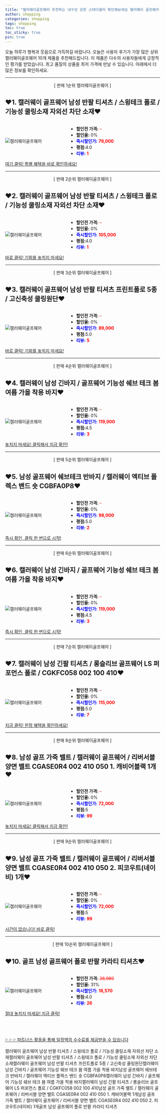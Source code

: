 ```yaml
---
title: "캘러웨이골프웨어 추천하는 내구성 강한 스테디셀러 확인해보세요 캘러웨이 골프웨어 남성 반팔 티셔츠"
author: shopping
categories: shopping
tags: shopping
toc: true
toc_sticky: true
pin: true
---
```

오늘 하루가 행복과 웃음으로 가득하길 바랍니다. 오늘은 사용자 후기가 가장 많은 상위 캘러웨이골프웨어 10개 제품을 추천해드립니다. 이 제품은 다수의 사용자들에게 긍정적인 평가를 받았습니다. 최고 품질의 상품을 최저 가격에 만날 수 있습니다. 아래에서 더 많은 정보를 확인하세요.

---
<p class="toplist" style="margin: 0 auto; display: block; width: fit-content;">[ 판매 1순위 캘러웨이골프웨어 ]</p>

<h2><strong>❤️1. 캘러웨이 골프웨어 남성 반팔 티셔츠 / 스윙테크 폴로 / 기능성 쿨링소재 자외선 차단 소재❤️</strong></h2>

<div style="display: flex; align-items: center;">
    <div style="flex: 0.4;">
        <img src="https://thumbnail8.coupangcdn.com/thumbnails/remote/230x230ex/image/vendor_inventory/523e/301070f345fbe00b28ec7d7cd434d4684430d5ecd328167aacaebf1a067b.jpg" alt="캘러웨이골프웨어" style="max-width: 100%;">
    </div>
    <div style="flex: 0.6; margin-left: 10px;">
        <ul>
            <li><strong>할인전 가격:</strong> <del style="color: red;">-</del></li>
            <li><strong>할인율:</strong> 0%</li>
            <li><span style='color:blue'><strong>즉시할인가:</strong></span> <span style='color:red'><strong>79,000</strong></span></li>
            <li><strong>평점:</strong>4.0</li>
            <li><span style='color:blue'><strong>리뷰:</strong></span> <span style='color:red'><strong>1</strong></span></li>
        </ul>
    </div>
</div>
<div class="center">
    <a href="https://selin100587001.github.io?lptag=AF9450613&subid=githubio&pageKey=8106170616&traceid=V0-153&itemId=22946821161&vendorItemId=90024759772" class="myButton">
        여기 클릭! 특별 혜택을 바로 확인하세요!
    </a>
</div>


---
<p class="toplist" style="margin: 0 auto; display: block; width: fit-content;">[ 판매 2순위 캘러웨이골프웨어 ]</p>

<h2><strong>❤️2. 캘러웨이 골프웨어 남성 반팔 티셔츠 / 스윙테크 폴로 / 기능성 쿨링소재 자외선 차단 소재❤️</strong></h2>

<div style="display: flex; align-items: center;">
    <div style="flex: 0.4;">
        <img src="https://thumbnail8.coupangcdn.com/thumbnails/remote/230x230ex/image/vendor_inventory/53dc/0bebe9d9c5fe0639d8a4386975a68c13c173e38c54e8eeb37e6a5cf7a23d.jpg" alt="캘러웨이골프웨어" style="max-width: 100%;">
    </div>
    <div style="flex: 0.6; margin-left: 10px;">
        <ul>
            <li><strong>할인전 가격:</strong> <del style="color: red;">-</del></li>
            <li><strong>할인율:</strong> 0%</li>
            <li><span style='color:blue'><strong>즉시할인가:</strong></span> <span style='color:red'><strong>105,000</strong></span></li>
            <li><strong>평점:</strong>4.0</li>
            <li><span style='color:blue'><strong>리뷰:</strong></span> <span style='color:red'><strong>1</strong></span></li>
        </ul>
    </div>
</div>
<div class="center">
    <a href="https://selin100587001.github.io?lptag=AF9450613&subid=githubio&pageKey=8106170616&traceid=V0-153&itemId=22946821181&vendorItemId=90152715339" class="myButton">
        바로 클릭! 기회를 놓치지 마세요!
    </a>
</div>


---
<p class="toplist" style="margin: 0 auto; display: block; width: fit-content;">[ 판매 3순위 캘러웨이골프웨어 ]</p>

<h2><strong>❤️3. 캘러웨이 골프웨어 남성 반팔 티셔츠 프린트폴로 5종 / 고신축성 쿨링원단❤️</strong></h2>

<div style="display: flex; align-items: center;">
    <div style="flex: 0.4;">
        <img src="https://thumbnail8.coupangcdn.com/thumbnails/remote/230x230ex/image/vendor_inventory/996a/72982609762e5e9258f3911b560be63459c32b4fd84b19adb00edf3ea7e1.jpg" alt="캘러웨이골프웨어" style="max-width: 100%;">
    </div>
    <div style="flex: 0.6; margin-left: 10px;">
        <ul>
            <li><strong>할인전 가격:</strong> <del style="color: red;">-</del></li>
            <li><strong>할인율:</strong> 0%</li>
            <li><span style='color:blue'><strong>즉시할인가:</strong></span> <span style='color:red'><strong>89,000</strong></span></li>
            <li><strong>평점:</strong>5.0</li>
            <li><span style='color:blue'><strong>리뷰:</strong></span> <span style='color:red'><strong>5</strong></span></li>
        </ul>
    </div>
</div>
<div class="center">
    <a href="https://selin100587001.github.io?lptag=AF9450613&subid=githubio&pageKey=7853695968&traceid=V0-153&itemId=21413567895&vendorItemId=88472420792" class="myButton">
        바로 클릭! 기회를 놓치지 마세요!
    </a>
</div>


---
<p class="toplist" style="margin: 0 auto; display: block; width: fit-content;">[ 판매 4순위 캘러웨이골프웨어 ]</p>

<h2><strong>❤️4. 캘러웨이 남성 긴바지 / 골프웨어 기능성 쉐브 테크 봄 여름 가을 착용 바지❤️</strong></h2>

<div style="display: flex; align-items: center;">
    <div style="flex: 0.4;">
        <img src="https://thumbnail10.coupangcdn.com/thumbnails/remote/230x230ex/image/vendor_inventory/ea8f/27141f5805012a116ddb43c859d1132997b9094f63a4f59f92276c382027.jpg" alt="캘러웨이골프웨어" style="max-width: 100%;">
    </div>
    <div style="flex: 0.6; margin-left: 10px;">
        <ul>
            <li><strong>할인전 가격:</strong> <del style="color: red;">-</del></li>
            <li><strong>할인율:</strong> 0%</li>
            <li><span style='color:blue'><strong>즉시할인가:</strong></span> <span style='color:red'><strong>119,000</strong></span></li>
            <li><strong>평점:</strong>4.5</li>
            <li><span style='color:blue'><strong>리뷰:</strong></span> <span style='color:red'><strong>3</strong></span></li>
        </ul>
    </div>
</div>
<div class="center">
    <a href="https://selin100587001.github.io?lptag=AF9450613&subid=githubio&pageKey=7853957474&traceid=V0-153&itemId=21414698875&vendorItemId=88472481550" class="myButton">
        놓치지 마세요! 클릭해서 지금 확인!
    </a>
</div>


---
<p class="toplist" style="margin: 0 auto; display: block; width: fit-content;">[ 판매 5순위 캘러웨이골프웨어 ]</p>

<h2><strong>❤️5. 남성 골프웨어 쉐브테크 반바지 / 캘러웨이 엑티브 플렉스 밴드 숏 CGBFA0P8❤️</strong></h2>

<div style="display: flex; align-items: center;">
    <div style="flex: 0.4;">
        <img src="https://thumbnail7.coupangcdn.com/thumbnails/remote/230x230ex/image/vendor_inventory/1425/05eca9f6adb17d74f216a9f0ca11ec4e5100cebab6b999864c2eb04c7bc7.jpg" alt="캘러웨이골프웨어" style="max-width: 100%;">
    </div>
    <div style="flex: 0.6; margin-left: 10px;">
        <ul>
            <li><strong>할인전 가격:</strong> <del style="color: red;">-</del></li>
            <li><strong>할인율:</strong> 0%</li>
            <li><span style='color:blue'><strong>즉시할인가:</strong></span> <span style='color:red'><strong>98,000</strong></span></li>
            <li><strong>평점:</strong>5.0</li>
            <li><span style='color:blue'><strong>리뷰:</strong></span> <span style='color:red'><strong>2</strong></span></li>
        </ul>
    </div>
</div>
<div class="center">
    <a href="https://selin100587001.github.io?lptag=AF9450613&subid=githubio&pageKey=8000297352&traceid=V0-153&itemId=22276715931&vendorItemId=89322347856" class="myButton">
        즉시 확인, 클릭 한 번으로 시작!
    </a>
</div>


---
<p class="toplist" style="margin: 0 auto; display: block; width: fit-content;">[ 판매 6순위 캘러웨이골프웨어 ]</p>

<h2><strong>❤️6. 캘러웨이 남성 긴바지 / 골프웨어 기능성 쉐브 테크 봄 여름 가을 착용 바지❤️</strong></h2>

<div style="display: flex; align-items: center;">
    <div style="flex: 0.4;">
        <img src="https://thumbnail10.coupangcdn.com/thumbnails/remote/230x230ex/image/vendor_inventory/ea8f/27141f5805012a116ddb43c859d1132997b9094f63a4f59f92276c382027.jpg" alt="캘러웨이골프웨어" style="max-width: 100%;">
    </div>
    <div style="flex: 0.6; margin-left: 10px;">
        <ul>
            <li><strong>할인전 가격:</strong> <del style="color: red;">-</del></li>
            <li><strong>할인율:</strong> 0%</li>
            <li><span style='color:blue'><strong>즉시할인가:</strong></span> <span style='color:red'><strong>119,000</strong></span></li>
            <li><strong>평점:</strong>4.5</li>
            <li><span style='color:blue'><strong>리뷰:</strong></span> <span style='color:red'><strong>3</strong></span></li>
        </ul>
    </div>
</div>
<div class="center">
    <a href="https://selin100587001.github.io?lptag=AF9450613&subid=githubio&pageKey=7853957474&traceid=V0-153&itemId=23036793852&vendorItemId=90070528482" class="myButton">
        즉시 확인, 클릭 한 번으로 시작!
    </a>
</div>


---
<p class="toplist" style="margin: 0 auto; display: block; width: fit-content;">[ 판매 7순위 캘러웨이골프웨어 ]</p>

<h2><strong>❤️7. 캘러웨이 남성 긴팔 티셔츠 / 롱슬리브 골프웨어 LS 퍼포먼스 폴로 / CGKFC058 002 100 410❤️</strong></h2>

<div style="display: flex; align-items: center;">
    <div style="flex: 0.4;">
        <img src="https://thumbnail9.coupangcdn.com/thumbnails/remote/230x230ex/image/vendor_inventory/9216/947dda0a415a5988d76241503e556a49e959ed3bbefbd124be78b091fc2b.jpg" alt="캘러웨이골프웨어" style="max-width: 100%;">
    </div>
    <div style="flex: 0.6; margin-left: 10px;">
        <ul>
            <li><strong>할인전 가격:</strong> <del style="color: red;">-</del></li>
            <li><strong>할인율:</strong> 0%</li>
            <li><span style='color:blue'><strong>즉시할인가:</strong></span> <span style='color:red'><strong>115,000</strong></span></li>
            <li><strong>평점:</strong>5.0</li>
            <li><span style='color:blue'><strong>리뷰:</strong></span> <span style='color:red'><strong>7</strong></span></li>
        </ul>
    </div>
</div>
<div class="center">
    <a href="https://selin100587001.github.io?lptag=AF9450613&subid=githubio&pageKey=7505460813&traceid=V0-153&itemId=19655316192&vendorItemId=86895663831" class="myButton">
        지금 클릭! 한정 혜택을 확인하세요!
    </a>
</div>


---
<p class="toplist" style="margin: 0 auto; display: block; width: fit-content;">[ 판매 8순위 캘러웨이골프웨어 ]</p>

<h2><strong>❤️8. 남성 골프 가죽 밸트 / 캘러웨이 골프웨어 / 리버서블 양면 밸트 CGASE0R4 002 410 050 1. 캐비어블랙 1개❤️</strong></h2>

<div style="display: flex; align-items: center;">
    <div style="flex: 0.4;">
        <img src="https://thumbnail6.coupangcdn.com/thumbnails/remote/230x230ex/image/vendor_inventory/c568/d96628d7969c2f176812068a08387ae2eb84592ac0e57a60d2e143779a1b.jpg" alt="캘러웨이골프웨어" style="max-width: 100%;">
    </div>
    <div style="flex: 0.6; margin-left: 10px;">
        <ul>
            <li><strong>할인전 가격:</strong> <del style="color: red;">-</del></li>
            <li><strong>할인율:</strong> 0%</li>
            <li><span style='color:blue'><strong>즉시할인가:</strong></span> <span style='color:red'><strong>72,000</strong></span></li>
            <li><strong>평점:</strong>5</li>
            <li><span style='color:blue'><strong>리뷰:</strong></span> <span style='color:red'><strong>99</strong></span></li>
        </ul>
    </div>
</div>
<div class="center">
    <a href="https://selin100587001.github.io?lptag=AF9450613&subid=githubio&pageKey=8147556386&traceid=V0-153&itemId=23171909490&vendorItemId=90229989650" class="myButton">
        놓치지 마세요! 클릭해서 지금 확인!
    </a>
</div>


---
<p class="toplist" style="margin: 0 auto; display: block; width: fit-content;">[ 판매 9순위 캘러웨이골프웨어 ]</p>

<h2><strong>❤️9. 남성 골프 가죽 밸트 / 캘러웨이 골프웨어 / 리버서블 양면 밸트 CGASE0R4 002 410 050 2. 피코우트(네이비) 1개❤️</strong></h2>

<div style="display: flex; align-items: center;">
    <div style="flex: 0.4;">
        <img src="https://thumbnail6.coupangcdn.com/thumbnails/remote/230x230ex/image/vendor_inventory/c568/d96628d7969c2f176812068a08387ae2eb84592ac0e57a60d2e143779a1b.jpg" alt="캘러웨이골프웨어" style="max-width: 100%;">
    </div>
    <div style="flex: 0.6; margin-left: 10px;">
        <ul>
            <li><strong>할인전 가격:</strong> <del style="color: red;">-</del></li>
            <li><strong>할인율:</strong> 0%</li>
            <li><span style='color:blue'><strong>즉시할인가:</strong></span> <span style='color:red'><strong>72,000</strong></span></li>
            <li><strong>평점:</strong>5</li>
            <li><span style='color:blue'><strong>리뷰:</strong></span> <span style='color:red'><strong>99</strong></span></li>
        </ul>
    </div>
</div>
<div class="center">
    <a href="https://selin100587001.github.io?lptag=AF9450613&subid=githubio&pageKey=8147556386&traceid=V0-153&itemId=23171909476&vendorItemId=90204659855" class="myButton">
        시간이 없습니다! 바로 클릭!
    </a>
</div>


---
<p class="toplist" style="margin: 0 auto; display: block; width: fit-content;">[ 판매 10순위 캘러웨이골프웨어 ]</p>

<h2><strong>❤️10. 골프 남성 골프웨어 폴로 반팔 카라티 티셔츠❤️</strong></h2>

<div style="display: flex; align-items: center;">
    <div style="flex: 0.4;">
        <img src="https://thumbnail8.coupangcdn.com/thumbnails/remote/230x230ex/image/vendor_inventory/f3d0/177fb0a3cdce8fd6edea910c5f62a11151c6a88a617a6e8650ae44669bee.jpg" alt="캘러웨이골프웨어" style="max-width: 100%;">
    </div>
    <div style="flex: 0.6; margin-left: 10px;">
        <ul>
            <li><strong>할인전 가격:</strong> <del style="color: red;">26,980</del></li>
            <li><strong>할인율:</strong> 31%</li>
            <li><span style='color:blue'><strong>즉시할인가:</strong></span> <span style='color:red'><strong>18,570</strong></span></li>
            <li><strong>평점:</strong>4.0</li>
            <li><span style='color:blue'><strong>리뷰:</strong></span> <span style='color:red'><strong>26</strong></span></li>
        </ul>
    </div>
</div>
<div class="center">
    <a href="https://selin100587001.github.io?lptag=AF9450613&subid=githubio&pageKey=7343147510&traceid=V0-153&itemId=18878779668&vendorItemId=90480154042" class="myButton">
        절대 놓치지 마세요! 지금 클릭!
    </a>
</div>

<br><br><br>[💦 💦 💦 파트너스 활동을 통해 일정액의 수수료를 제공받을 수 있습니다](https://link.coupang.com/a/bcpT2c)<br><br>캘러웨이 골프웨어 남성 반팔 티셔츠 / 스윙테크 폴로 / 기능성 쿨링소재 자외선 차단 소재캘러웨이 골프웨어 남성 반팔 티셔츠 / 스윙테크 폴로 / 기능성 쿨링소재 자외선 차단 소재캘러웨이 골프웨어 남성 반팔 티셔츠 프린트폴로 5종 / 고신축성 쿨링원단캘러웨이 남성 긴바지 / 골프웨어 기능성 쉐브 테크 봄 여름 가을 착용 바지남성 골프웨어 쉐브테크 반바지 / 캘러웨이 엑티브 플렉스 밴드 숏 CGBFA0P8캘러웨이 남성 긴바지 / 골프웨어 기능성 쉐브 테크 봄 여름 가을 착용 바지캘러웨이 남성 긴팔 티셔츠 / 롱슬리브 골프웨어 LS 퍼포먼스 폴로 / CGKFC058 002 100 410남성 골프 가죽 밸트 / 캘러웨이 골프웨어 / 리버서블 양면 밸트 CGASE0R4 002 410 050 1. 캐비어블랙 1개남성 골프 가죽 밸트 / 캘러웨이 골프웨어 / 리버서블 양면 밸트 CGASE0R4 002 410 050 2. 피코우트(네이비) 1개골프 남성 골프웨어 폴로 반팔 카라티 티셔츠